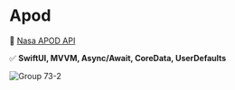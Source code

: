 # Apod

🚀 [Nasa APOD API](https://api.nasa.gov)  

✅ **SwiftUI, MVVM, Async/Await, CoreData, UserDefaults**

![Group 73-2](https://github.com/user-attachments/assets/f091c76b-2866-44a9-8ef9-2f7ad576921c)


